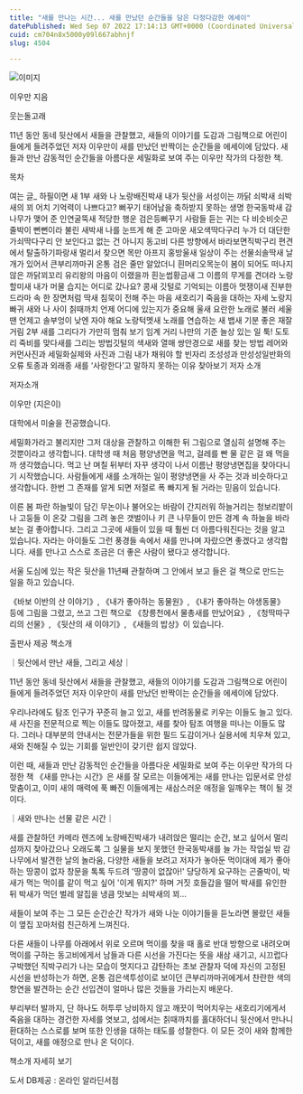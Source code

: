 ```yaml
---
title: "새를 만나는 시간... 새를 만났던 순간들을 담은 다정다감한 에세이"
datePublished: Wed Sep 07 2022 17:14:13 GMT+0000 (Coordinated Universal Time)
cuid: cm704n8x5000y09l667abhnjf
slug: 4504

---
```



![이미지](https://cdn.hashnode.com/res/hashnode/image/upload/v1739256888108/48681cb1-1f07-4921-bb68-082d47a6e807.jpeg)

이우만 지음

웃는돌고래

11년 동안 동네 뒷산에서 새들을 관찰했고, 새들의 이야기를 도감과 그림책으로 어린이들에게 들려주었던 저자 이우만이 새를 만났던 반짝이는 순간들을 에세이에 담았다. 새들과 만난 감동적인 순간들을 아름다운 세밀화로 보여 주는 이우만 작가의 다정한 책.

목차

여는 글_ 하필이면 새 1부 새와 나 노랑배진박새 내가 뒷산을 서성이는 까닭 쇠박새 쇠박새의 꾀 어치 기억력이 나쁘다고? 뻐꾸기 태어남을 축하받지 못하는 생명 한국동박새 감나무가 맺어 준 인연굴뚝새 적당한 행운 검은등뻐꾸기 사람들 듣는 귀는 다 비슷비슷곤줄박이 뻔뻔이라 불린 새박새 나를 눈뜨게 해 준 고마운 새오색딱다구리 누가 더 대단한가쇠딱다구리 안 보인다고 없는 건 아니지 동고비 다른 방향에서 바라보면직박구리 편견에서 탈출하기파랑새 멀리서 찾으면 목만 아프지 홍방울새 일상이 주는 선물쇠솔딱새 날개가 있어서 큰부리까마귀 온통 검은 줄만 알았더니 흰머리오목눈이 봄이 되어도 떠나지 않은 까닭꾀꼬리 유리왕의 마음이 이랬을까 흰눈썹황금새 그 이름의 무게를 견뎌라 노랑할미새 내가 머물 습지는 어디로 갔나요? 콩새 깃털로 기억되는 이름아 멋쟁이새 진부한 드라마 속 한 장면처럼 딱새 침묵이 전해 주는 마음 새호리기 죽음을 대하는 자세 노랑지빠귀 새와 나 사이 칡때까치 언제 어디에 있는지가 중요해 울새 요란한 노래로 불러 세울 땐 언제고 솔부엉이 낮엔 자야 해요 노랑턱멧새 노래를 연습하는 새 뱁새 기분 좋은 재잘거림 2부 새를 그리다가 가만히 멈춰 보기 임계 거리 나만의 기준 늘상 있는 일 툭! 도토리 죽비를 맞다새를 그리는 방법깃털의 색새와 열매 쌍안경으로 새를 찾는 방법 레어와 커먼사진과 세밀화실제와 사진과 그림 내가 채워야 할 빈자리 조성성과 만성성일반화의 오류 토종과 외래종 새를 ‘사랑한다’고 말하지 못하는 이유 찾아보기 저자 소개

저자소개

이우만 (지은이)

대학에서 미술을 전공했습니다.

세밀화가라고 불리지만 그저 대상을 관찰하고 이해한 뒤 그림으로 열심히 설명해 주는 것뿐이라고 생각합니다. 대학생 때 처음 평양냉면을 먹고, 걸레를 빤 물 같은 걸 왜 먹을까 생각했습니다. 먹고 난 며칠 뒤부터 자꾸 생각이 나서 이름난 평양냉면집을 찾아다니기 시작했습니다. 사람들에게 새를 소개하는 일이 평양냉면을 사 주는 것과 비슷하다고 생각합니다. 한번 그 존재를 알게 되면 저절로 폭 빠지게 될 거라는 믿음이 있습니다.

이른 봄 파란 하늘빛이 담긴 무논이나 불어오는 바람이 간지러워 하늘거리는 청보리밭이나 고둥들 이 온갖 그림을 그려 놓은 갯벌이나 키 큰 나무들이 만든 경계 속 하늘을 바라보는 걸 좋아합니다. 그리고 그곳에 새들이 있을 때 훨씬 더 아름다워진다는 것을 알고 있습니다. 자라는 아이들도 그런 풍경들 속에서 새를 만나며 자랐으면 좋겠다고 생각합니다. 새를 만나고 스스로 조금은 더 좋은 사람이 됐다고 생각합니다.

서울 도심에 있는 작은 뒷산을 11년째 관찰하며 그 안에서 보고 들은 걸 책으로 만드는 일을 하고 있습니다.

《바보 이반의 산 이야기》, 《내가 좋아하는 동물원》, 《내가 좋아하는 야생동물》 등에 그림을 그렸고, 쓰고 그린 책으로 《창릉천에서 물총새를 만났어요》, 《청딱따구리의 선물》, 《뒷산의 새 이야기》, 《새들의 밥상》이 있습니다.

출판사 제공 책소개

｜뒷산에서 만난 새들, 그리고 세상｜

11년 동안 동네 뒷산에서 새들을 관찰했고, 새들의 이야기를 도감과 그림책으로 어린이들에게 들려주었던 저자 이우만이 새를 만났던 반짝이는 순간들을 에세이에 담았다.

우리나라에도 탐조 인구가 꾸준히 늘고 있고, 새를 반려동물로 키우는 이들도 늘고 있다. 새 사진을 전문적으로 찍는 이들도 많아졌고, 새를 찾아 탐조 여행을 떠나는 이들도 많다. 그러나 대부분의 안내서는 전문가들을 위한 필드 도감이거나 실용서에 치우쳐 있고, 새와 친해질 수 있는 기회를 일반인이 갖기란 쉽지 않았다.

이런 때, 새들과 만난 감동적인 순간들을 아름다운 세밀화로 보여 주는 이우만 작가의 다정한 책 《새를 만나는 시간》은 새를 잘 모르는 이들에게는 새를 만나는 입문서로 안성맞춤이고, 이미 새의 매력에 푹 빠진 이들에게는 새삼스러운 애정을 일깨우는 책이 될 것이다.

｜새와 만나는 선물 같은 시간｜

새를 관찰하던 카메라 렌즈에 노랑배진박새가 내려앉은 떨리는 순간, 보고 싶어서 멀리 섬까지 찾아갔으나 오래도록 그 실물을 보지 못했던 한국동박새를 늘 가는 작업실 밖 감나무에서 발견한 날의 놀라움, 다양한 새들을 보려고 저자가 놓아둔 먹이대에 제가 좋아하는 땅콩이 없자 창문을 톡톡 두드려 '땅콩이 없잖아!' 당당하게 요구하는 곤줄박이, 박새가 먹는 먹이를 같이 먹고 싶어 '이게 뭐지?' 하며 거짓 호들갑을 떨어 박새를 유인한 뒤 박새가 먹던 벌레 알집을 냉큼 맛보는 쇠박새의 꾀...

새들이 보여 주는 그 모든 순간순간 작가가 새와 나눈 이야기들을 듣노라면 몰랐던 새들이 옆집 꼬마처럼 친근하게 느껴진다.

다른 새들이 나무를 아래에서 위로 오르며 먹이를 찾을 때 홀로 반대 방향으로 내려오며 먹이를 구하는 동고비에게서 남들과 다른 시선을 가진다는 뜻을 새삼 새기고, 시끄럽다 구박했던 직박구리가 나는 모습이 멋지다고 감탄하는 초보 관찰자 덕에 자신의 고정된 시선을 반성하는가 하면, 온통 검은색투성이로 보이던 큰부리까마귀에게서 찬란한 색의 향연을 발견하는 순간 선입견이 얼마나 많은 것들을 가리는지 배운다.

부리부터 발까지, 단 하나도 허투루 낭비하지 않고 깨끗이 먹어치우는 새호리기에게서 죽음을 대하는 경건한 자세를 엿보고, 섬에서는 칡때까치를 홀대하더니 뒷산에서 만나니 환대하는 스스로를 보며 또한 인생을 대하는 태도를 성찰한다. 이 모든 것이 새와 함께한 덕이고, 새를 애정으로 만나 온 덕이다.

책소개 자세히 보기

도서 DB제공 : 온라인 알라딘서점